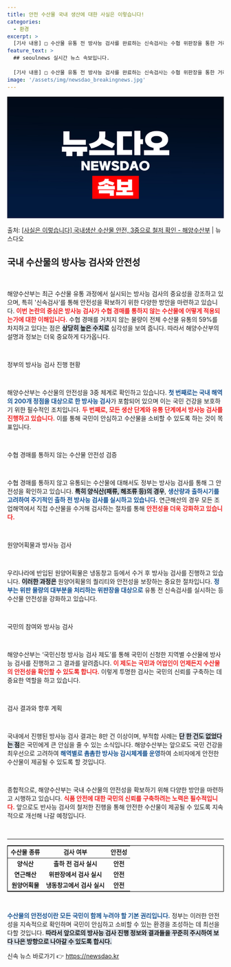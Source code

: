 ```yaml
---
title: 안전 수산물 국내 생산에 대한 사실은 이렇습니다!
categories:
  - 환경
excerpt: >
  [기사 내용] □ 수산물 유통 전 방사능 검사를 완료하는 신속검사는 수협 위판장을 통한 거래에만 실시하나, …
feature_text: >
  ## seoulnews 실시간 뉴스 속보입니다.

  [기사 내용] □ 수산물 유통 전 방사능 검사를 완료하는 신속검사는 수협 위판장을 통한 거래에만 실시하나, …
image: '/assets/img/newsdao_breakingnews.jpg'
---
```


![뉴스다오 속보](/assets/img/newsdao_breakingnews.jpg)

<p>출처: <a href="https://newsdao.kr/1907" rel="dofollow">[사실은 이렇습니다] 국내생산 수산물 안전, 3중으로 철저 확인 - 해양수산부</a> | 뉴스다오</p>

<h2 data-ke-size="size26">국내 수산물의 방사능 검사와 안전성</h2>

<p data-ke-size="size16">&nbsp;</p>

해양수산부는 최근 수산물 유통 과정에서 실시되는 방사능 검사의 중요성을 강조하고 있으며, 특히 '신속검사'를 통해 안전성을 확보하기 위한 다양한 방안을 마련하고 있습니다. <b><span style="color: #ee2323;">이번 논란의 중심은 방사능 검사가 수협 경매를 통하지 않는 수산물에 어떻게 적용되는가에 대한 이해입니다.</span></b> 수협 경매를 거치지 않는 물량이 전체 수산물 유통의 59%를 차지하고 있다는 점은 <b><span style="background-color: #21538527;">상당히 높은 수치로</span></b> 심각성을 보여 줍니다. 따라서 해양수산부의 설명과 정보는 더욱 중요하게 다가옵니다.

<p data-ke-size="size16">&nbsp;</p>

정부의 방사능 검사 진행 현황

<p data-ke-size="size16">&nbsp;</p>

해양수산부는 수산물의 안전성을 3중 체계로 확인하고 있습니다. <b><span style="color: #1a5490;">첫 번째로는 국내 해역의 200개 정점을 대상으로 한 방사능 검사</span></b>가 포함되어 있으며 이는 국민 건강을 보호하기 위한 필수적인 조치입니다. <b><span style="color: #ee2323;">두 번째로, 모든 생산 단계와 유통 단계에서 방사능 검사를 진행하고 있습니다.</span></b> 이를 통해 국민이 안심하고 수산물을 소비할 수 있도록 하는 것이 목표입니다.

<p data-ke-size="size16">&nbsp;</p>

수협 경매를 통하지 않는 수산물 안전성 검증

<p data-ke-size="size16">&nbsp;</p>

수협 경매를 통하지 않고 유통되는 수산물에 대해서도 정부는 방사능 검사를 통해 그 안전성을 확인하고 있습니다. <b><span style="background-color: #21538527;">특히 양식산(패류, 해조류 등)의 경우</span></b>, <b><span style="color: #1a5490;">생산량과 출하시기를 고려하여 주기적인 출하 전 방사능 검사를 실시하고 있습니다.</span></b> 연근해산의 경우 모든 조업해역에서 직접 수산물을 수거해 검사하는 절차를 통해 <b><span style="color: #ee2323;">안전성을 더욱 강화하고 있습니다.</span></b>

<p data-ke-size="size16">&nbsp;</p>

원양어획물과 방사능 검사

<p data-ke-size="size16">&nbsp;</p>

우리나라에 반입된 원양어획물은 냉동창고 등에서 수거 후 방사능 검사를 진행하고 있습니다. <b><span style="background-color: #21538527;">이러한 과정은</span></b> 원양어획물의 퀄리티와 안전성을 보장하는 중요한 절차입니다. <b><span style="color: #1a5490;">정부는 위판 물량의 대부분을 처리하는 위판장을 대상으로</span></b> 유통 전 신속검사를 실시하는 등 수산물 안전성을 강화하고 있습니다.

<p data-ke-size="size16">&nbsp;</p>

국민의 참여와 방사능 검사

<p data-ke-size="size16">&nbsp;</p>

해양수산부는 ‘국민신청 방사능 검사 제도’를 통해 국민이 신청한 지역별 수산물에 방사능 검사를 진행하고 그 결과를 알려줍니다. <b><span style="color: #ee2323;">이 제도는 국민과 어업인이 언제든지 수산물의 안전성을 확인할 수 있도록 합니다.</span></b> 이렇게 투명한 검사는 국민의 신뢰를 구축하는 데 중요한 역할을 하고 있습니다.

<p data-ke-size="size16">&nbsp;</p>

검사 결과와 향후 계획

<p data-ke-size="size16">&nbsp;</p>

국내에서 진행된 방사능 검사 결과는 8만 건 이상이며, 부적합 사례는 <b><span style="background-color: #21538527;">단 한 건도 없었다는 점</span></b>은 국민에게 큰 안심을 줄 수 있는 소식입니다. 해양수산부는 앞으로도 국민 건강을 최우선으로 고려하여 <b><span style="color: #1a5490;">해역별로 촘촘한 방사능 감시체계를 운영</span></b>하여 소비자에게 안전한 수산물이 제공될 수 있도록 할 것입니다.

<p data-ke-size="size16">&nbsp;</p>

종합적으로, 해양수산부는 국내 수산물의 안전성을 확보하기 위해 다양한 방안을 마련하고 시행하고 있습니다. <b><span style="color: #ee2323;">식품 안전에 대한 국민의 신뢰를 구축하려는 노력은 필수적입니다.</span></b> 앞으로도 반사능 검사의 철저한 진행을 통해 안전한 수산물이 제공될 수 있도록 지속적으로 개선해 나갈 예정입니다. 

<p data-ke-size="size16">&nbsp;</p>

<hr />

<table style="width: 100%; border: 1px solid black;">
    <thead>
        <tr>
            <th style="text-align: center;">수산물 종류</th>
            <th style="text-align: center;">검사 여부</th>
            <th style="text-align: center;">안전성</th>
        </tr>
    </thead>
    <tbody>
        <tr>
            <td style="text-align: center; height: 17px;"><b>양식산</b></td>
            <td style="text-align: center; height: 17px;"><b>출하 전 검사 실시</b></td>
            <td style="text-align: center; height: 17px;"><b>안전</b></td>
        </tr>
        <tr>
            <td style="text-align: center; height: 17px;"><b>연근해산</b></td>
            <td style="text-align: center; height: 17px;"><b>위판장에서 검사 실시</b></td>
            <td style="text-align: center; height: 17px;"><b>안전</b></td>
        </tr>
        <tr>
            <td style="text-align: center; height: 17px;"><b>원양어획물</b></td>
            <td style="text-align: center; height: 17px;"><b>냉동창고에서 검사 실시</b></td>
            <td style="text-align: center; height: 17px;"><b>안전</b></td>
        </tr>
    </tbody>
</table> 

<p data-ke-size="size16">&nbsp;</p>

<b><span style="color: #1a5490;">수산물의 안전성이란 모든 국민이 함께 누려야 할 기본 권리입니다.</span></b> 정부는 이러한 안전성을 지속적으로 확인하며 국민이 안심하고 소비할 수 있는 환경을 조성하는 데 최선을 다할 것입니다. <b><span style="background-color: #21538527;">따라서 앞으로의 방사능 검사 진행 정보와 결과들을 꾸준히 주시하여 보다 나은 방향으로 나아갈 수 있도록 합시다.</span></b> 

신속 뉴스 바로가기 👉 <a href="https://newsdao.kr" rel="dofollow">https://newsdao.kr</a>


